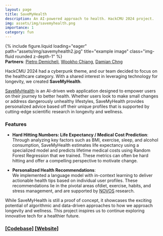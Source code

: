 ```yaml
---
layout: page
title: SaveMyHealth
description: An AI-powered approach to health. HackCMU 2024 project.
img: assets/img/savemyhealth.png
importance: 1
category: fun
---
```


<div class="row">
    <div class="col-sm mt-3 mt-md-0">
        {% include figure.liquid loading="eager" path="assets/img/savemyhealth2.jpg" title="example image" class="img-fluid rounded z-depth-1" %}
    </div>
</div>
<div class="caption">
<b>Partners</b>: <a class="text"
                        href="https://www.linkedin.com/in/pietro-demicheli/">Pietro Demicheli</a>,
                    <a class="text" href="https://www.linkedin.com/in/wookho-chiang-a4436b12a/">Wookho Chiang</a>,
                    <a class="text" href="https://www.linkedin.com/in/damian-chng/">Damian Chng</a></div>

HackCMU 2024 had a cyberpunk theme, and our team decided to focus on the healthcare category. With a shared interest in leveraging technology for longevity, we created **SaveMyHealth**.

[SaveMyHealth](https://savemyhealth.aeylabs.com/) is an AI-driven web application designed to empower users on their journey to better health. Whether users look to make small changes or address dangerously unhealthy lifestyles, SaveMyHealth provides personalized advice based off their unique profiles that is supported by cutting-edge scientific research in longevity and wellness.

### Features

- **Hard Hitting Numbers: Life Expectancy / Medical Cost Prediction**:  
  Through analyzing key factors such as BMI, exercise, sleep, and alcohol consumption, SaveMyHealth estimates life expectancy using a specialized model and predicts lifetime medical costs using Random Forest Regression that we trained. These metrics can often be hard hitting and offer a compelling perspective to motivate change.

- **Personalized Health Recommendations**:  
  We implemented a language model with in-context learning to deliver actionable health tips based on individual user profiles. These recommendations lie in the pivotal areas ofdiet, exercise, habits, and stress management, and are supported by [NOVOS](https://novoslabs.com/live-longer-slow-aging-life-extension-blog/) research.

While SaveMyHealth is still a proof of concept, it showcases the exciting potential of algorithmic and data-driven approaches to how we approach longevity and wellness. This project inspires us to continue exploring innovative tech for a healthier future.

### [[Codebase]](https://github.com/dkat0/save-my-health) [[Website]](https://savemyhealth.aeylabs.com/)